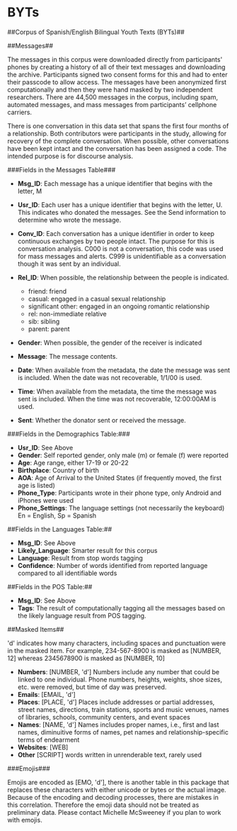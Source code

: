 # BYTs

##Corpus of Spanish/English Bilingual Youth Texts (BYTs)##

##Messages##

The messages in this corpus were downloaded directly from participants' phones by creating a history of all of their text messages and downloading the archive. Participants signed two consent forms for this and had to enter their passcode to allow access. The messages have been anonymized first computationally and then they were hand masked by two independent researchers. There are 44,500 messages in the corpus, including spam, automated messages, and mass messages from participants’ cellphone carriers.

There is one conversation in this data set that spans the first four months of a relationship. Both contributors were participants in the study, allowing for recovery of the complete conversation. When possible, other conversations have been kept intact and the conversation has been assigned a code. The intended purpose is for discourse analysis. 

###Fields in the Messages Table###

* **Msg_ID**: Each message has a unique identifier that begins with the letter, M

* **Usr_ID**: Each user has a unique identifier that begins with the letter, U. This indicates who donated the messages. See the Send information to determine who wrote the message. 

* **Conv_ID**: Each conversation has a unique identifier in order to keep continuous exchanges by two people intact. The purpose for this is conversation analysis. C000 is not a conversation, this code was used for mass messages and alerts. C999 is unidentifiable as a conversation though it was sent by an individual. 

* **Rel_ID**: When possible, the relationship between the people is indicated. 
	* friend: friend
	* casual: engaged in a casual sexual relationship
	* significant other: engaged in an ongoing romantic relationship
	* rel: non-immediate relative
	* sib: sibling
	* parent: parent
	
* **Gender**: When possible, the gender of the receiver is indicated

* **Message**: The message contents.

* **Date**: When available from the metadata, the date the message was sent is included. When the date was not recoverable, 1/1/00 is used.

* **Time**: When available from the metadata, the time the message was sent is included. When the time was not recoverable, 12:00:00AM is used.

* **Sent**: Whether the donator sent or received the message.

###Fields in the Demographics Table:###

* **Usr_ID**: See Above
* **Gender**: Self reported gender, only male (m) or female (f) were reported
* **Age**: Age range, either 17-19 or 20-22
* **Birthplace**: Country of birth
* **AOA**: Age of Arrival to the United States (if frequently moved, the first age is listed)
* **Phone_Type**: Participants wrote in their phone type, only Android and iPhones were used
* **Phone_Settings**: The language settings (not necessarily the keyboard) En = English, Sp = Spanish

##Fields in the Languages Table:##

* **Msg_ID**: See Above
* **Likely_Language**: Smarter result for this corpus
* **Language**: Result from stop words tagging
* **Confidence**: Number of words identified from reported language compared to all identifiable words

##Fields in the POS Table:##

* **Msg_ID**: See Above
* **Tags**: The result of computationally tagging all the messages based on the likely language result from POS tagging.

##Masked Items##

'd' indicates how many characters, including spaces and punctuation were in the masked item. For example, 234-567-8900 is masked as [NUMBER, 12] whereas 2345678900 is masked as [NUMBER, 10]

* **Numbers**: [NUMBER, 'd'] Numbers include any number that could be linked to one individual. Phone numbers, heights, weights, shoe sizes, etc. were removed, but time of day was preserved. 
* **Emails**: [EMAIL, 'd'] 
* **Places**: [PLACE, 'd'] Places include addresses or partial addresses, street names, directions, train stations, sports and music venues, names of libraries, schools, community centers, and event spaces
* **Names**: [NAME, 'd'] Names includes proper names, i.e., first and last names, diminuitive forms of names, pet names and relationship-specific terms of endearment
* **Websites**: [WEB]
* **Other** [SCRIPT] words written in unrenderable text, rarely used


###Emojis###

Emojis are encoded as [EMO, 'd'], there is another table in this package that replaces these characters with either unicode or bytes or the actual image. Because of the encoding and decoding processes, there are mistakes in this correlation. Therefore the emoji data should not be treated as preliminary data. Please contact Michelle McSweeney if you plan to work with emojis. 

